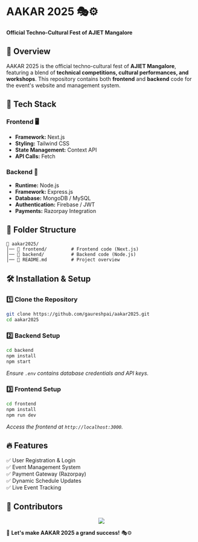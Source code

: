 # AAKAR 2025 🎭⚙️  

**Official Techno-Cultural Fest of AJIET Mangalore**  

## 📌 Overview  
AAKAR 2025 is the official techno-cultural fest of **AJIET Mangalore**, featuring a blend of **technical competitions, cultural performances, and workshops**. This repository contains both **frontend** and **backend** code for the event's website and management system.  

## 🚀 Tech Stack  

### Frontend 🖥️  
- **Framework:** Next.js
- **Styling:** Tailwind CSS  
- **State Management:** Context API 
- **API Calls:** Fetch  

### Backend 🔧  
- **Runtime:** Node.js  
- **Framework:** Express.js  
- **Database:** MongoDB / MySQL  
- **Authentication:** Firebase / JWT  
- **Payments:** Razorpay Integration  

## 📂 Folder Structure  

```
📂 aakar2025/
│── 📂 frontend/         # Frontend code (Next.js)
│── 📂 backend/          # Backend code (Node.js)
│── 📄 README.md         # Project overview

```

## 🛠️ Installation & Setup  

### 1️⃣ Clone the Repository  
```sh
git clone https://github.com/gaureshpai/aakar2025.git
cd aakar2025
```

### 2️⃣ Backend Setup  
```sh
cd backend
npm install
npm start
```
_Ensure `.env` contains database credentials and API keys._  

### 3️⃣ Frontend Setup  
```sh
cd frontend
npm install
npm run dev
```
_Access the frontend at `http://localhost:3000`._

## 🔥 Features  
✅ User Registration & Login  
✅ Event Management System  
✅ Payment Gateway (Razorpay)  
✅ Dynamic Schedule Updates  
✅ Live Event Tracking  

## 🤝 Contributors  

<div align="center">
  <a href="https://github.com/gaureshpai/aakar2025/graphs/contributors">
    <img src="https://contrib.rocks/image?repo=gaureshpai/aakar2025" />
  </a>
</div> 

🚀 **Let's make AAKAR 2025 a grand success!** 🎭⚙️  